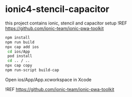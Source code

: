 # ionic4-stencil-capacitor
this project contains ionic, stencil and capacitor setup !REF https://github.com/ionic-team/ionic-pwa-toolkit
```bash
npm install
npm run build
npx cap add ios
 cd ios/App
 pod install
 cd .. / ..
npx cap copy
npm run-script build-cap
```

Open ios/App/App.xcworkspace in Xcode

!REF https://github.com/ionic-team/ionic-pwa-toolkit
